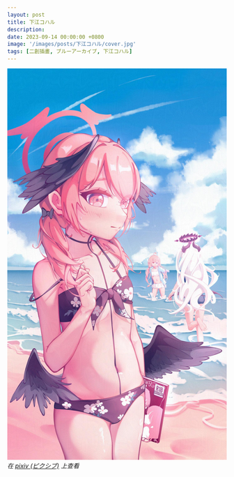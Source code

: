 ```yaml
---
layout: post
title: 下江コハル
description: 
date: 2023-09-14 00:00:00 +0800
image: '/images/posts/下江コハル/cover.jpg'
tags: [二創插畫, ブルーアーカイブ, 下江コハル]
---
```


<div class="gallery-box">
  <div class="gallery">
    <img src="/images/posts/下江コハル/111714463_p0.jpg" loading="lazy">
  </div>
  <em>在 <a href="https://www.pixiv.net/artworks/111714463">pixiv (ピクシブ)</a> 上查看</em>
</div>